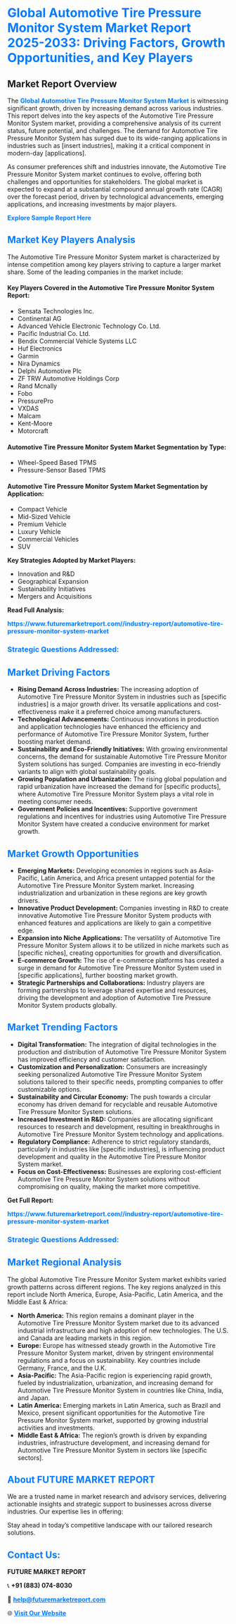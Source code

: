 <h1 style="color: #007BFF;">Global Automotive Tire Pressure Monitor System Market Report 2025-2033: Driving Factors, Growth Opportunities, and Key Players</h1>

<section id="overview">
<h2>Market Report Overview</h2>
<p>The <a href="https://www.futuremarketreport.com//industry-report/automotive-tire-pressure-monitor-system-market" style="color: #007BFF; text-decoration: none;"><strong>Global Automotive Tire Pressure Monitor System Market</strong></a> is witnessing significant growth, driven by increasing demand across various industries. This report delves into the key aspects of the Automotive Tire Pressure Monitor System market, providing a comprehensive analysis of its current status, future potential, and challenges. The demand for Automotive Tire Pressure Monitor System has surged due to its wide-ranging applications in industries such as [insert industries], making it a critical component in modern-day [applications].</p>
<p>As consumer preferences shift and industries innovate, the Automotive Tire Pressure Monitor System market continues to evolve, offering both challenges and opportunities for stakeholders. The global market is expected to expand at a substantial compound annual growth rate (CAGR) over the forecast period, driven by technological advancements, emerging applications, and increasing investments by major players.</p>
</section>

<section id="overview">
<p><a href="https://www.futuremarketreport.com//request-sample/reportId=60472" style="color: #007BFF; text-decoration: none;"><strong>Explore Sample Report Here</strong></a></p>
</section>

<section id="key-players">
<h2 style="color: #007BFF;">Market Key Players Analysis</h2>
<p>The Automotive Tire Pressure Monitor System market is characterized by intense competition among key players striving to capture a larger market share. Some of the leading companies in the market include:</p>
<h4>Key Players Covered in the Automotive Tire Pressure Monitor System Report:</h4>
<ul><li>Sensata Technologies Inc.</li><li>Continental AG</li><li>Advanced Vehicle Electronic Technology Co. Ltd.</li><li>Pacific Industrial Co. Ltd.</li><li>Bendix Commercial Vehicle Systems LLC</li><li>Huf Electronics</li><li>Garmin</li><li>Nira Dynamics</li><li>Delphi Automotive Plc</li><li>ZF TRW Automotive Holdings Corp</li><li>Rand Mcnally</li><li>Fobo</li><li>PressurePro</li><li>VXDAS</li><li>Malcam</li><li>Kent-Moore</li><li>Motorcraft</li></ul>
<h4>Automotive Tire Pressure Monitor System Market Segmentation by Type:</h4>
<ul><li>Wheel-Speed Based TPMS</li><li>Pressure-Sensor Based TPMS</li></ul>

<h4>Automotive Tire Pressure Monitor System Market Segmentation by Application:</h4>
<ul><li>Compact Vehicle</li><li>Mid-Sized Vehicle</li><li>Premium Vehicle</li><li>Luxury Vehicle</li><li>Commercial Vehicles</li><li>SUV</li></ul>
<p><strong>Key Strategies Adopted by Market Players:</strong></p>
<ul>
<li>Innovation and R&D</li>
<li>Geographical Expansion</li>
<li>Sustainability Initiatives</li>
<li>Mergers and Acquisitions</li>
</ul>
</section>

<section>
<p><strong>Read Full Analysis: </strong></p><a href="https://www.futuremarketreport.com//industry-report/automotive-tire-pressure-monitor-system-market" style="color: #007BFF; text-decoration: none;"><strong>https://www.futuremarketreport.com//industry-report/automotive-tire-pressure-monitor-system-market</strong></a>
<h3 style="color: #007BFF;">Strategic Questions Addressed:</h3>
</section>

<section id="driving-factors">
<h2 style="color: #007BFF;">Market Driving Factors</h2>
<ul>
<li><strong>Rising Demand Across Industries:</strong> The increasing adoption of Automotive Tire Pressure Monitor System in industries such as [specific industries] is a major growth driver. Its versatile applications and cost-effectiveness make it a preferred choice among manufacturers.</li>
<li><strong>Technological Advancements:</strong> Continuous innovations in production and application technologies have enhanced the efficiency and performance of Automotive Tire Pressure Monitor System, further boosting market demand.</li>
<li><strong>Sustainability and Eco-Friendly Initiatives:</strong> With growing environmental concerns, the demand for sustainable Automotive Tire Pressure Monitor System solutions has surged. Companies are investing in eco-friendly variants to align with global sustainability goals.</li>
<li><strong>Growing Population and Urbanization:</strong> The rising global population and rapid urbanization have increased the demand for [specific products], where Automotive Tire Pressure Monitor System plays a vital role in meeting consumer needs.</li>
<li><strong>Government Policies and Incentives:</strong> Supportive government regulations and incentives for industries using Automotive Tire Pressure Monitor System have created a conducive environment for market growth.</li>
</ul>
</section>

<section id="growth-opportunities">
<h2 style="color: #007BFF;">Market Growth Opportunities</h2>
<ul>
<li><strong>Emerging Markets:</strong> Developing economies in regions such as Asia-Pacific, Latin America, and Africa present untapped potential for the Automotive Tire Pressure Monitor System market. Increasing industrialization and urbanization in these regions are key growth drivers.</li>
<li><strong>Innovative Product Development:</strong> Companies investing in R&D to create innovative Automotive Tire Pressure Monitor System products with enhanced features and applications are likely to gain a competitive edge.</li>
<li><strong>Expansion into Niche Applications:</strong> The versatility of Automotive Tire Pressure Monitor System allows it to be utilized in niche markets such as [specific niches], creating opportunities for growth and diversification.</li>
<li><strong>E-commerce Growth:</strong> The rise of e-commerce platforms has created a surge in demand for Automotive Tire Pressure Monitor System used in [specific applications], further boosting market growth.</li>
<li><strong>Strategic Partnerships and Collaborations:</strong> Industry players are forming partnerships to leverage shared expertise and resources, driving the development and adoption of Automotive Tire Pressure Monitor System products globally.</li>
</ul>
</section>

<section id="trending-factors">
<h2 style="color: #007BFF;">Market Trending Factors</h2>
<ul>
<li><strong>Digital Transformation:</strong> The integration of digital technologies in the production and distribution of Automotive Tire Pressure Monitor System has improved efficiency and customer satisfaction.</li>
<li><strong>Customization and Personalization:</strong> Consumers are increasingly seeking personalized Automotive Tire Pressure Monitor System solutions tailored to their specific needs, prompting companies to offer customizable options.</li>
<li><strong>Sustainability and Circular Economy:</strong> The push towards a circular economy has driven demand for recyclable and reusable Automotive Tire Pressure Monitor System solutions.</li>
<li><strong>Increased Investment in R&D:</strong> Companies are allocating significant resources to research and development, resulting in breakthroughs in Automotive Tire Pressure Monitor System technology and applications.</li>
<li><strong>Regulatory Compliance:</strong> Adherence to strict regulatory standards, particularly in industries like [specific industries], is influencing product development and quality in the Automotive Tire Pressure Monitor System market.</li>
<li><strong>Focus on Cost-Effectiveness:</strong> Businesses are exploring cost-efficient Automotive Tire Pressure Monitor System solutions without compromising on quality, making the market more competitive.</li>
</ul>
</section>

<section>
<p><strong>Get Full Report: </strong></p><a href="https://www.futuremarketreport.com//industry-report/automotive-tire-pressure-monitor-system-market" style="color: #007BFF; text-decoration: none;"><strong>https://www.futuremarketreport.com//industry-report/automotive-tire-pressure-monitor-system-market</strong></a>
<h3 style="color: #007BFF;">Strategic Questions Addressed:</h3>
</section>


<section id="regional-analysis">
<h2 style="color: #007BFF;">Market Regional Analysis</h2>
<p>The global Automotive Tire Pressure Monitor System market exhibits varied growth patterns across different regions. The key regions analyzed in this report include North America, Europe, Asia-Pacific, Latin America, and the Middle East & Africa:</p>
<ul>
<li><strong>North America:</strong> This region remains a dominant player in the Automotive Tire Pressure Monitor System market due to its advanced industrial infrastructure and high adoption of new technologies. The U.S. and Canada are leading markets in this region.</li>
<li><strong>Europe:</strong> Europe has witnessed steady growth in the Automotive Tire Pressure Monitor System market, driven by stringent environmental regulations and a focus on sustainability. Key countries include Germany, France, and the U.K.</li>
<li><strong>Asia-Pacific:</strong> The Asia-Pacific region is experiencing rapid growth, fueled by industrialization, urbanization, and increasing demand for Automotive Tire Pressure Monitor System in countries like China, India, and Japan.</li>
<li><strong>Latin America:</strong> Emerging markets in Latin America, such as Brazil and Mexico, present significant opportunities for the Automotive Tire Pressure Monitor System market, supported by growing industrial activities and investments.</li>
<li><strong>Middle East & Africa:</strong> The region’s growth is driven by expanding industries, infrastructure development, and increasing demand for Automotive Tire Pressure Monitor System in sectors like [specific sectors].</li>
</ul>
</section>

<footer>
<h2 style="color: #007BFF;">About FUTURE MARKET REPORT</h2>
<p>We are a trusted name in market research and advisory services, delivering actionable insights and strategic support to businesses across diverse industries. Our expertise lies in offering:</p>

<p>Stay ahead in today’s competitive landscape with our tailored research solutions.</p>

<h2 style="color: #007BFF;">Contact Us:</h2>
<p><strong>FUTURE MARKET REPORT</strong></p>
<p>📞 <strong>+91 (883) 074-8030</strong></p>
<p>📧 <strong><a href="mailto:help@futuremarketreport.com" style="color: #007BFF;">help@futuremarketreport.com</a></strong></p>
<p>🌐 <strong><a href="https://www.futuremarketreport.com/" style="color: #007BFF;">Visit Our Website</a></strong></p>
</footer>